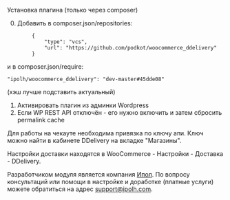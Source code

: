 Установка плагина (только через composer)

0. Добавить в composer.json/repositories:
```
        {
            "type": "vcs",
            "url": "https://github.com/podkot/woocommerce_ddelivery"
        }
```
и в composer.json/require:
```
"ipolh/woocommerce_ddelivery": "dev-master#45dde08"
```
(хэш лучше подставить актуальный)
1. Активировать плагин из админки Wordpress
2. Если WP REST API отключён - его нужно включить и затем сбросить permalink cache

Для работы на чекауте необходима привязка по ключу апи. Ключ можно найти в кабинете DDelivery на вкладке "Магазины".

Настройки доставки находятся в WooCommerce - Настройки - Доставка - DDelivery.


Разработчиком модуля является компания <a href="http://ipolh.com">Ипол</a>.
По вопросу консультаций или помощи в настройке и доработке (платные услуги) можете обратиться на адрес support@ipolh.com.
